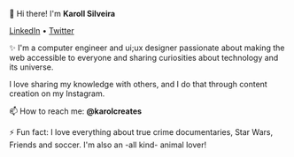 👋 Hi there! I'm **Karoll Silveira**

[LinkedIn](https://www.linkedin.com/in/karollinesilveira/) • [Twitter](https://twitter.com/karoolsilveira_)

✨ I'm a computer engineer and ui;ux designer passionate about making the web accessible to everyone and sharing curiosities about technology and its universe.

I love sharing my knowledge with others, and I do that through content creation on my Instagram.

📫 How to reach me: **@karolcreates**

⚡ Fun fact: I love everything about true crime documentaries, Star Wars, Friends and soccer. I'm also an -all kind- animal lover!

<!--
**itskarols/itskarols** is a ✨ _special_ ✨ repository because its `README.md` (this file) appears on your GitHub profile.

Here are some ideas to get you started:

- 🔭 I’m currently working on ...
- 🌱 I’m currently learning ...
- 👯 I’m looking to collaborate on ...
- 🤔 I’m looking for help with ...
- 💬 Ask me about ...
- 📫 How to reach me: ...
- 😄 Pronouns: ...
- ⚡ Fun fact: ...
-->
